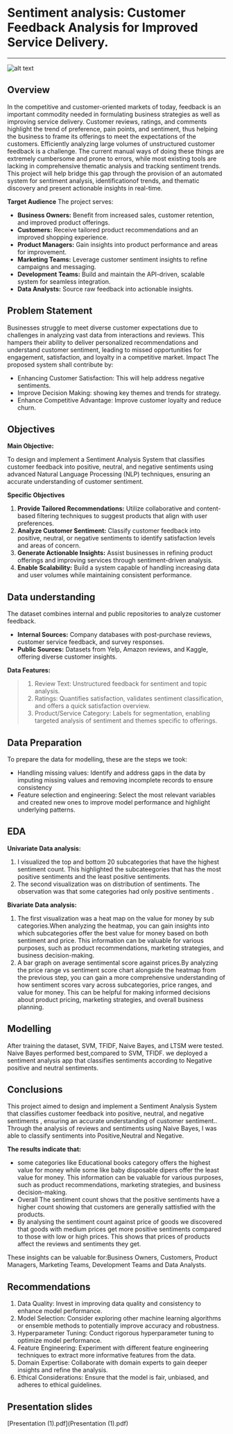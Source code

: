 # Sentiment analysis: Customer Feedback Analysis for Improved Service Delivery.

****

![alt text](sentiments.png)


## Overview
In the competitive and customer-oriented markets of today, feedback is an important commodity needed in formulating business strategies as well as improving service delivery. Customer reviews, ratings, and comments highlight the trend of preference, pain points, and sentiment, thus helping the
business to frame its offerings to meet the expectations of the customers.
Efficiently analyzing large volumes of unstructured customer feedback is a challenge. The current manual ways of doing these things are extremely cumbersome and prone to errors, while most existing tools are lacking in comprehensive thematic analysis and tracking sentiment trends. 
This project will help bridge this gap through the provision of an automated system for sentiment analysis, identificationof trends, and thematic discovery and present actionable insights in real-time.

**Target Audience**
The project serves:

- **Business Owners:** Benefit from increased sales, customer retention, and improved product offerings.
- **Customers:** Receive tailored product recommendations and an improved shopping experience.
- **Product Managers:** Gain insights into product performance and areas for improvement.
- **Marketing Teams:** Leverage customer sentiment insights to refine campaigns and messaging.
- **Development Teams:** Build and maintain the API-driven, scalable system for seamless integration.
- **Data Analysts:** Source raw feedback into actionable insights.

## Problem Statement
Businesses struggle to meet diverse customer expectations due to challenges in analyzing vast data from interactions and reviews. This hampers their ability to deliver personalized recommendations and understand customer sentiment, leading to missed opportunities for engagement, satisfaction, and loyalty in a competitive market.
Impact
The proposed system shall contribute by:
- Enhancing Customer Satisfaction: This will help address negative sentiments.
- Improve Decision Making: showing key themes and trends for strategy.
- Enhance Competitive Advantage: Improve customer loyalty and reduce churn.

## Objectives
**Main Objective:**

To design and implement a Sentiment Analysis System that classifies customer feedback into positive, neutral, and negative sentiments using advanced Natural Language Processing (NLP) techniques, ensuring an accurate understanding of customer sentiment.

**Specific Objectives**
1. **Provide Tailored Recommendations:** Utilize collaborative and content-based filtering techniques to suggest products that align with user preferences.
2. **Analyze Customer Sentiment:** Classify customer feedback into positive, neutral, or negative sentiments to identify satisfaction levels and areas of concern.
3. **Generate Actionable Insights:** Assist businesses in refining product offerings and improving services through sentiment-driven analysis.
4. **Enable Scalability:** Build a system capable of handling increasing data and user volumes while maintaining consistent performance.

## Data understanding

The dataset combines internal and public repositories to analyze customer feedback.
- **Internal Sources:** Company databases with post-purchase reviews, customer service feedback, and survey responses.
- **Public Sources:** Datasets from Yelp, Amazon reviews, and Kaggle, offering diverse customer insights.
  
**Data Features:**
>1. Review Text: Unstructured feedback for sentiment and topic analysis.
>2. Ratings: Quantifies satisfaction, validates sentiment classification, and offers a quick satisfaction overview.
>3. Product/Service Category: Labels for segmentation, enabling targeted analysis of sentiment and themes specific to offerings.


## Data Preparation

To prepare the data for modelling, these are the steps we took: 
- Handling missing values: Identify and address gaps in the data by imputing missing values and removing incomplete records to ensure consistency 
- Feature selection and engineering: Select the most relevant variables and created new ones to improve model performance and highlight underlying patterns. 


## EDA

**Univariate Data analysis:**
1. I visualized the top and bottom  20 subcategories that have the highest sentiment count. This highlighted the subcateegories that has the most positive sentiments and the least positive sentiments.
2. The second visualization was on distribution of sentiments. The observation was that some categories had only positive sentiments .
   
**Bivariate Data analysis:**
1. The first visualization was a heat map on the value for money by sub categories.When analyzing the heatmap, you can gain insights into which subcategories offer the best value for money based on both sentiment and price. This information can be valuable for various purposes, such as product recommendations, marketing strategies, and business decision-making.
2. A bar graph on average sentimental score against prices.By analyzing the price range vs sentiment score chart alongside the heatmap from the previous step, you can gain a more comprehensive understanding of how sentiment scores vary across subcategories, price ranges, and value for money. This can be helpful for making informed decisions about product pricing, marketing strategies, and overall business planning.


## Modelling
After training the dataset, SVM, TFIDF, Naive Bayes, and LTSM were tested. Naive Bayes  performed best,compared to SVM, TFIDF. we deployed a sentiment analysis app that classifies sentiments according to Negative positive and neutral sentiments. 

## Conclusions
This project aimed to design and implement a Sentiment Analysis System that classifies customer feedback into positive, neutral, and negative sentiments , ensuring an accurate understanding of customer sentiment.. Through the analysis of reviews and sentiments using Naive Bayes, I was able to classify sentiments into Positive,Neutral and Negative.

**The results indicate that:**
- some categories like Educational books category offers the highest value for money while some like baby disposable dipers offer the least value for money. This information can be valuable for various purposes, such as product recommendations, marketing strategies, and business decision-making.
- Overall The sentiment count shows that the positive sentiments have a higher count showing that customers are generally  sattisfied with the products.
- By analysing the sentiment count against price of goods we discovered that goods with medium prices get more positive sentiments compared to those with low or high prices. This shows that prices of products affect the reviews and sentiments they get.

 These insights can be valuable for:Business Owners, Customers, Product Managers, Marketing Teams, Development Teams and Data Analysts.


## Recommendations

1. Data Quality: Invest in improving data quality and consistency to enhance model performance.
2. Model Selection: Consider exploring other machine learning algorithms or ensemble methods to potentially improve accuracy and robustness.
3. Hyperparameter Tuning: Conduct rigorous hyperparameter tuning to optimize model performance.
4. Feature Engineering: Experiment with different feature engineering techniques to extract more informative features from the data.
5. Domain Expertise: Collaborate with domain experts to gain deeper insights and refine the analysis.
6. Ethical Considerations: Ensure that the model is fair, unbiased, and adheres to ethical guidelines.

## Presentation slides


[Presentation (1).pdf](Presentation (1).pdf)
